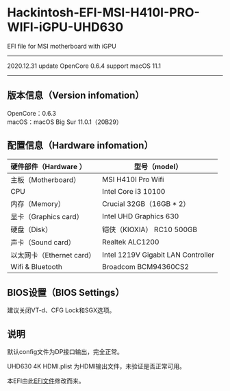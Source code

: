 # Hackintosh-EFI-MSI-H410I-PRO-WIFI-iGPU-UHD630
EFI file for MSI motherboard with iGPU  

----------------------------------------------------------------  
2020.12.31 update OpenCore 0.6.4  support macOS 11.1

----------------------------------------------------------------  
## 版本信息（Version infomation）  
OpenCore：0.6.3  
macOS：macOS Big Sur 11.0.1（20B29）

## 配置信息（Hardware infomation）  

| 硬件部件（Hardware ）     | 型号（model）                      |
| :------------------------ | ---------------------------------- |
| 主板（Motherboard）       | MSI H410I Pro Wifi                 |
| CPU                       | Intel Core i3 10100                |
| 内存（Memory）            | Crucial 32GB（16GB * 2）           |
| 显卡（Graphics card）     | Intel UHD Graphics 630             |
| 硬盘（Disk）              | 铠侠（KIOXIA） RC10 500GB          |
| 声卡（Sound card）        | Realtek ALC1200                    |
| 以太网卡（Ethernet card） | Intel 1219V Gigabit LAN Controller |
| Wifi & Bluetooth          | Broadcom BCM94360CS2               |
## BIOS设置（BIOS Settings）

建议关闭VT-d、CFG Lock和SGX选项。

## 说明

默认config文件为DP接口输出，完全正常。

UHD630 4K HDMI.plist 为HDMI输出文件，未验证是否正常可用。



本EFI由此[EFI文件](https://github.com/cheneyxx/Hackintosh-10400-B460M-MORTAR)修改而来。
